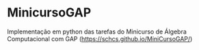 # MinicursoGAP
Implementação em python das tarefas do Minicurso de Álgebra Computacional com GAP (https://schcs.github.io/MiniCursoGAP/)
